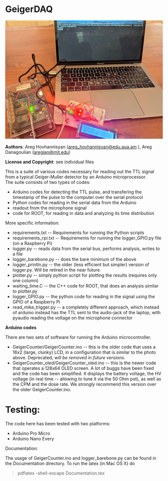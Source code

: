 # GeigerDAQ


![Image of a typical setup](pictures/image.jpg)

__Authors__:  Areg Hovhannisyan (areg_hovhannisyan@edu.aua.am ), Areg Danagoulian (aregjan@mit.edu)

__License and Copyright__: see individual files

This is a suite of various codes necessary for reading out the TTL signal from a typical Geiger-Muller detector by an Arduino microprocessor.  
The suite consists of two types of codes:


 * Arduino codes for detecting the TTL pulse, and transfering the timestamp of the pulse to the computer over the serial protocol
 * Python codes for reading in the serial data from the Arduino
 * readout from the microphone signal
 * code for ROOT, for reading in data and analyzing its time distribution

 More specific information:

 * requirements.txt -- Requirements for running the Python scripts
 * requirements\_rpi.txt -- Requirements for running the logger_GPIO.py file (on a Raspberry Pi)
 * logger.py -- reads data from the serial bus, performs analysis, writes to a file
 * logger\_barebone.py -- does the bare minimum of the above
 * logger\_println.py -- the older (less efficient but simpler) version of logger.py. Will be retired in the near future.
 * plotter.py -- simply python script for plotting the results (requires only one column)
 * waiting_time.C -- the C++ code for ROOT, that does an analysis similar to plotter.py
 * logger_GPIO.py -- the python code for reading in the signal using the GPIO of a Raspberry Pi
 * read\_mike\_trigger.py -- a completely different approach, which instead of arduino instead has the TTL sent to the audio-jack of the laptop, with pyaudio reading the voltage on the microphone connector

**Arduino codes**

There are two sets of software for running the Arduino microcontroller.

 * GeigerCounter/GeigerCounter.ino -- this is the older code that uses a 16x2 (large, clunky) LCD, in a configuration that is similar to the photo above.  Deprecated, *will be removed in future versions*.
 * GeigerCounter\_oled/GeigerCounter\_oled.ino -- this is the newer code that operates a 128x64 OLED screen.  A lot of buggs have been fixed and the code has been simplified.  It displays the battery voltage, the HV voltage (in real time -- allowing to tune it via the 50 Ohm pot), as well as the CPM and the dose rate. We *strongly* recommend this version over the older GeigerCounter.ino.

# Testing:

 The code here has been tested with two platforms:
  * Arduino Pro Micro
  * Arduino Nano Every
  

Documentation:

The usage of GeigerCounter.ino and logger\_barebone.py can be found in the Documentation directory.  To run the latex (in Mac OS X) do
> pdflatex -shell-escape Documentation.tex 
